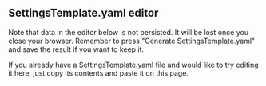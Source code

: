 ## SettingsTemplate.yaml editor

Note that data in the editor below is not persisted. It will be lost once you close your browser. Remember to press "Generate SettingsTemplate.yaml" and save the result if you want to keep it.

If you already have a SettingsTemplate.yaml file and would like to try editing it here, just copy its contents and paste it on this page.

<settings-generator></settings-generator>

<script>
const element = document.querySelector('#__settings-script__');
if (!element) {
    const script = document.createElement('script');
    script.id = '__settings-script__';
    script.src = 'https://www.flowlauncher.com/docs/webcomponents/dist/flow-launcher-docs-web-components.js';
    script.type = 'module';
    document.body.appendChild(script);
}
</script>

